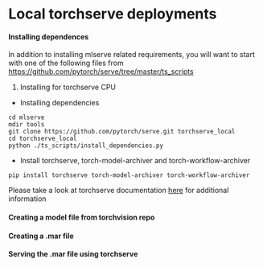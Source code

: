 # Local torchserve deployments

#### Installing dependences
In addition to installing mlserve related requirements, you will want to start 
with one of the following files from https://github.com/pytorch/serve/tree/master/ts_scripts 

1.  Installing for torchserve CPU
- Installing dependencies
```
cd mlserve
mdir tools
git clone https://github.com/pytorch/serve.git torchserve_local
cd torchserve_local
python ./ts_scripts/install_dependencies.py
```
- Install torchserve, torch-model-archiver and torch-workflow-archiver
```
pip install torchserve torch-model-archiver torch-workflow-archiver
```

Please take a look at torchserve documentation [here](https://github.com/pytorch/serve/blob/master/README.md#serve-a-model) for 
additional information
#### Creating a model file from torchvision repo


#### Creating a .mar file


#### Serving the .mar file using torchserve